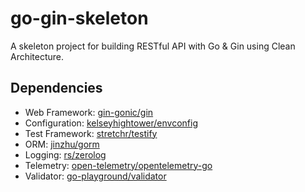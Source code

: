 # go-gin-skeleton

A skeleton project for building RESTful API with Go &amp; Gin using Clean Architecture.

## Dependencies

* Web Framework: [gin-gonic/gin](https://github.com/gin-gonic/gin)
* Configuration: [kelseyhightower/envconfig](https://github.com/kelseyhightower/envconfig)
* Test Framework: [stretchr/testify](https://github.com/stretchr/testify)
* ORM: [jinzhu/gorm](https://github.com/jinzhu/gorm)
* Logging: [rs/zerolog](https://github.com/rs/zerolog)
* Telemetry: [open-telemetry/opentelemetry-go](https://github.com/open-telemetry/opentelemetry-go)
* Validator: [go-playground/validator](github.com/go-playground/validator)
